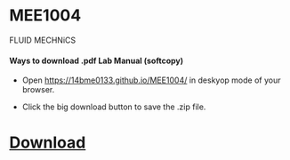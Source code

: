 # MEE1004
FLUID MECHNiCS

#### Ways to download .pdf Lab Manual (softcopy)

- Open https://14bme0133.github.io/MEE1004/ in deskyop mode of your browser.


- Click the big download button to save the .zip file.

# [Download](./https://github.com/14BME0133/MEE1004/FM%20lab%20complete%20manual.pdf)
